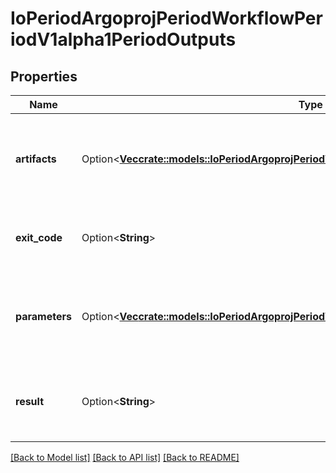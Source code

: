# IoPeriodArgoprojPeriodWorkflowPeriodV1alpha1PeriodOutputs

## Properties

Name | Type | Description | Notes
------------ | ------------- | ------------- | -------------
**artifacts** | Option<[**Vec<crate::models::IoPeriodArgoprojPeriodWorkflowPeriodV1alpha1PeriodArtifact>**](io.argoproj.workflow.v1alpha1.Artifact.md)> | Artifacts holds the list of output artifacts produced by a step | [optional]
**exit_code** | Option<**String**> | ExitCode holds the exit code of a script template | [optional]
**parameters** | Option<[**Vec<crate::models::IoPeriodArgoprojPeriodWorkflowPeriodV1alpha1PeriodParameter>**](io.argoproj.workflow.v1alpha1.Parameter.md)> | Parameters holds the list of output parameters produced by a step | [optional]
**result** | Option<**String**> | Result holds the result (stdout) of a script template | [optional]

[[Back to Model list]](../README.md#documentation-for-models) [[Back to API list]](../README.md#documentation-for-api-endpoints) [[Back to README]](../README.md)


